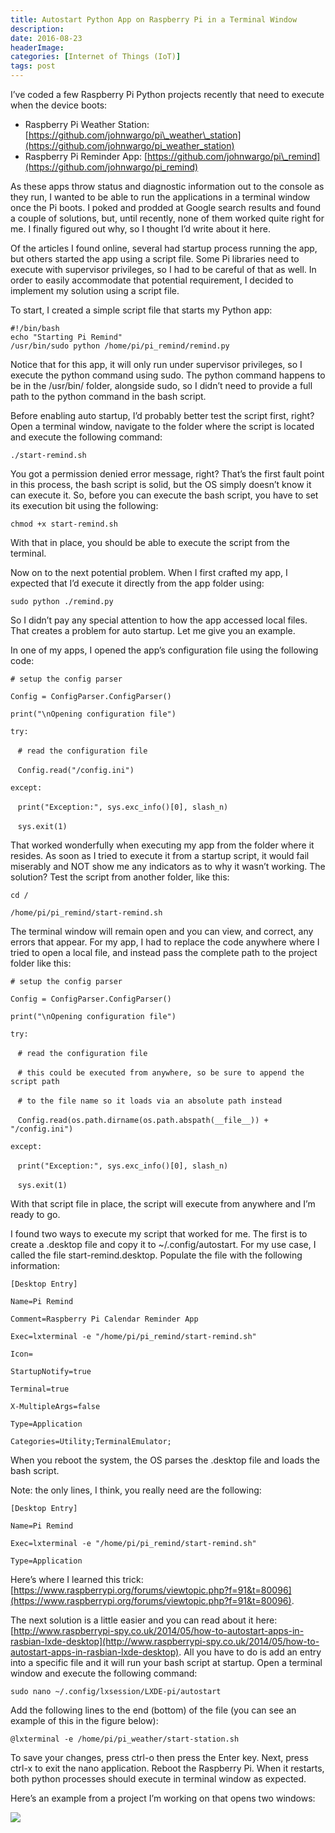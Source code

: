 ```yaml
---
title: Autostart Python App on Raspberry Pi in a Terminal Window
description: 
date: 2016-08-23
headerImage: 
categories: [Internet of Things (IoT)]
tags: post
---
```


I’ve coded a few Raspberry Pi Python projects recently that need to execute when the device boots:

*   Raspberry Pi Weather Station: [https://github.com/johnwargo/pi\_weather\_station](https://github.com/johnwargo/pi_weather_station)
*   Raspberry Pi Reminder App: [https://github.com/johnwargo/pi\_remind](https://github.com/johnwargo/pi_remind)

As these apps throw status and diagnostic information out to the console as they run, I wanted to be able to run the applications in a terminal window once the Pi boots. I poked and prodded at Google search results and found a couple of solutions, but, until recently, none of them worked quite right for me. I finally figured out why, so I thought I’d write about it here.

Of the articles I found online, several had startup process running the app, but others started the app using a script file. Some Pi libraries need to execute with supervisor privileges, so I had to be careful of that as well. In order to easily accommodate that potential requirement, I decided to implement my solution using a script file.

To start, I created a simple script file that starts my Python app:

`#!/bin/bash`  
`echo "Starting Pi Remind"`  
`/usr/bin/sudo python /home/pi/pi_remind/remind.py`

Notice that for this app, it will only run under supervisor privileges, so I execute the python command using sudo. The python command happens to be in the /usr/bin/ folder, alongside sudo, so I didn’t need to provide a full path to the python command in the bash script.

Before enabling auto startup, I’d probably better test the script first, right? Open a terminal window, navigate to the folder where the script is located and execute the following command:

`./start-remind.sh`

You got a permission denied error message, right? That’s the first fault point in this process, the bash script is solid, but the OS simply doesn’t know it can execute it. So, before you can execute the bash script, you have to set its execution bit using the following:

`chmod +x start-remind.sh`

With that in place, you should be able to execute the script from the terminal.

Now on to the next potential problem. When I first crafted my app, I expected that I’d execute it directly from the app folder using:

`sudo python ./remind.py`

So I didn’t pay any special attention to how the app accessed local files. That creates a problem for auto startup. Let me give you an example.

In one of my apps, I opened the app’s configuration file using the following code:

`# setup the config parser`

`Config = ConfigParser.ConfigParser()`

`print("\nOpening configuration file")`

`try:`

   `# read the configuration file`

   `Config.read("/config.ini")`

`except:`

   `print("Exception:", sys.exc_info()[0], slash_n)`

   `sys.exit(1)`

That worked wonderfully when executing my app from the folder where it resides. As soon as I tried to execute it from a startup script, it would fail miserably and NOT show me any indicators as to why it wasn’t working. The solution? Test the script from another folder, like this:

`cd /`

`/home/pi/pi_remind/start-remind.sh`

The terminal window will remain open and you can view, and correct, any errors that appear. For my app, I had to replace the code anywhere where I tried to open a local file, and instead pass the complete path to the project folder like this:

`# setup the config parser`

`Config = ConfigParser.ConfigParser()`

`print("\nOpening configuration file")`

`try:`

   `# read the configuration file`

   `# this could be executed from anywhere, so be sure to append the script path`

   `# to the file name so it loads via an absolute path instead`

   `Config.read(os.path.dirname(os.path.abspath(__file__)) + "/config.ini")`

`except:`

   `print("Exception:", sys.exc_info()[0], slash_n)`

   `sys.exit(1)`

With that script file in place, the script will execute from anywhere and I’m ready to go.

I found two ways to execute my script that worked for me. The first is to create a .desktop file and copy it to ~/.config/autostart. For my use case, I called the file start-remind.desktop. Populate the file with the following information:

`[Desktop Entry]`

`Name=Pi Remind`

`Comment=Raspberry Pi Calendar Reminder App`

`Exec=lxterminal -e "/home/pi/pi_remind/start-remind.sh"`

`Icon=`

`StartupNotify=true`

`Terminal=true`

`X-MultipleArgs=false`

`Type=Application`

`Categories=Utility;TerminalEmulator;`

When you reboot the system, the OS parses the .desktop file and loads the bash script.

Note: the only lines, I think, you really need are the following:

`[Desktop Entry]`

`Name=Pi Remind`

`Exec=lxterminal -e "/home/pi/pi_remind/start-remind.sh"`

`Type=Application`

Here’s where I learned this trick: [https://www.raspberrypi.org/forums/viewtopic.php?f=91&t=80096](https://www.raspberrypi.org/forums/viewtopic.php?f=91&t=80096).

The next solution is a little easier and you can read about it here: [http://www.raspberrypi-spy.co.uk/2014/05/how-to-autostart-apps-in-rasbian-lxde-desktop](http://www.raspberrypi-spy.co.uk/2014/05/how-to-autostart-apps-in-rasbian-lxde-desktop). All you have to do is add an entry into a specific file and it will run your bash script at startup. Open a terminal window and execute the following command:

`sudo nano ~/.config/lxsession/LXDE-pi/autostart`

Add the following lines to the end (bottom) of the file (you can see an example of this in the figure below):

`@lxterminal -e /home/pi/pi_weather/start-station.sh`

To save your changes, press ctrl-o then press the Enter key. Next, press ctrl-x to exit the nano application. Reboot the Raspberry Pi. When it restarts, both python processes should execute in terminal window as expected.

Here’s an example from a project I’m working on that opens two windows:

![](images/stories/2016/pi-weather-monitor-startup-640.png)